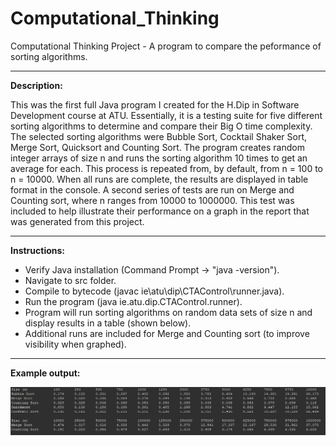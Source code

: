 # Computational_Thinking
 Computational Thinking Project - A program to compare the peformance of sorting algorithms.

---

**Description:**
 
This was the first full Java program I created for the H.Dip in Software Development course at ATU. Essentially, it is a testing suite for five different sorting algorithms to determine and compare their Big O time complexity. The selected sorting algorithms were Bubble Sort, Cocktail Shaker Sort, Merge Sort, Quicksort and Counting Sort. The program creates random integer arrays of size n and runs the sorting algorithm 10 times to get an average for each. This process is repeated from, by default, from n = 100 to n = 10000. When all runs are complete, the results are displayed in table format in the console. A second series of tests are run on Merge and Counting sort, where n ranges from 10000 to 1000000. This test was included to help illustrate their performance on a graph in the report that was generated from this project. 

---

**Instructions:**

* Verify Java installation (Command Prompt -> "java -version").
* Navigate to src folder.
* Compile to bytecode (javac ie\atu\dip\CTAControl\runner.java).
* Run the program (java ie.atu.dip.CTAControl.runner).
* Program will run sorting algorithms on random data sets of size n and display results in a table (shown below).
* Additional runs are included for Merge and Counting sort (to improve visibility when graphed).

---

**Example output:**

![Sorting_Comparison_Example](screencaps/Example_output.png)
